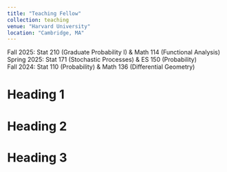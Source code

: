 ```yaml
---
title: "Teaching Fellow"
collection: teaching
venue: "Harvard University"
location: "Cambridge, MA"
---
```


Fall 2025: Stat 210 (Graduate Probability I) & Math 114 (Functional Analysis)<br>
Spring 2025: Stat 171 (Stochastic Processes) & ES 150 (Probability)<br>
Fall 2024: Stat 110 (Probability) & Math 136 (Differential Geometry)

Heading 1
======

Heading 2
======

Heading 3
======
